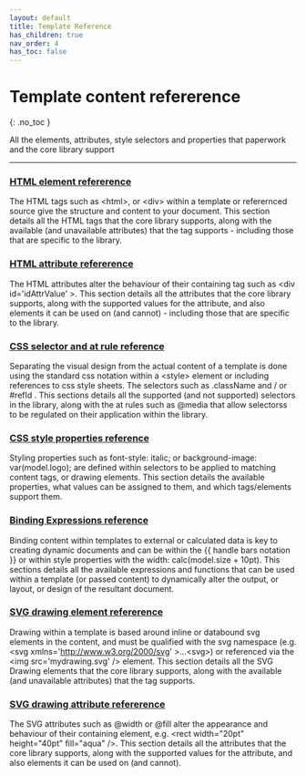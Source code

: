 ```yaml
---
layout: default
title: Template Reference
has_children: true
nav_order: 4
has_toc: false
---
```


# Template content refererence
{: .no_toc }

All the elements, attributes, style selectors and properties that paperwork and the core library support

---

### <a href='htmltags/index.html'>HTML element refererence</a>

The HTML tags such as <c>&lt;html&gt;</c>, or <c>&lt;div&gt;</c> within a template or referernced source give the structure and content to your document. This section details all the HTML tags that the core library supports, along with the available (and unavailable attributes) that the tag supports - including those that are specific to the library.

### <a href='htmlattributes/index.html'>HTML attribute refererence</a>

The HTML attributes alter the behaviour of their containing tag such as <c>&lt;div id='idAttrValue' &gt;</c>. This section details all the attributes that the core library supports, along with the supported values for the attribute, and also elements it can be used on (and cannot) - including those that are specific to the library.


### <a href='cssselectors/index.html'>CSS selector and at rule reference</a>

Separating the visual design from the actual content of a template is done using the standard css notation within a <c>&lt;style&gt;</c> element or including references to css style sheets. The selectors such as <c>.className</c> and / or <c>#refId</c> .  This sections details all the supported (and not supported) selectors in the library, along with the at rules such as <c>@media</c> that allow selectorss to be regulated on their application within the library.

### <a href='cssproperties/index.html'>CSS style properties reference</a>

Styling properties such as <c>font-style: italic;</c> or <c>background-image: var(model.logo);</c> are defined within selectors to be applied to matching content tags, or drawing elements. This section details the available properties, what values can be assigned to them, and which tags/elements support them.


### <a href='binding/index.html'>Binding Expressions reference</a>

Binding content within templates to external or calculated data is key to creating dynamic documents and can be within the <c>{{ handle bars notation }}</c> or within style properties with the <c>width: calc(model.size + 10pt)</c>. This sections details all the available expressions and functions that can be used within a template (or passed content) to dynamically alter the output, or layout, or design of the resultant document.

### <a href='svgelements/index.html'>SVG drawing element refererence</a>

Drawing within a template is based around inline or databound svg elements in the content, and must be qualified with the svg namespace (e.g. <c>&lt;svg xmlns='http://www.w3.org/2000/svg' &gt;...&lt;svg&gt;</c>) or referenced via the <c>&lt;img src='mydrawing.svg' /&gt;</c> element. This section details all the SVG Drawing elements that the core library supports, along with the available (and unavailable attributes) that the tag supports.

### <a href='svgattributes/index.html'>SVG drawing attribute refererence</a>

The SVG attributes such as <c>@width</c> or <c>@fill</c> alter the appearance and behaviour of their containing element, e.g. <c>&lt;rect width="20pt" height="40pt" fill="aqua" /&gt;</c>. This section details all the attributes that the core library supports, along with the supported values for the attribute, and also elements it can be used on (and cannot).

